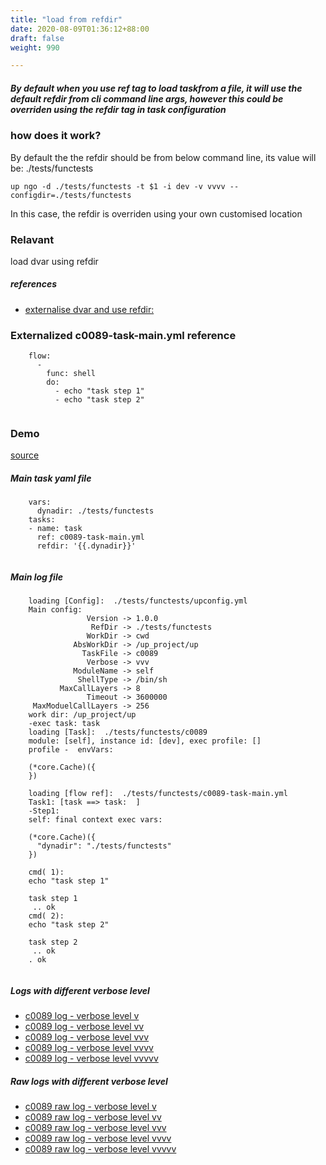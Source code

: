 ```yaml
---
title: "load from refdir"
date: 2020-08-09T01:36:12+88:00
draft: false
weight: 990

---
```


##### By default when you use ref tag to load taskfrom a file, it will use the default refdir from cli command line args, however this could be overriden using the refdir tag in task configuration


### how does it work?


By default the the refdir should be from below command line, its value will be: ./tests/functests

```
up ngo -d ./tests/functests -t $1 -i dev -v vvvv --configdir=./tests/functests
```

In this case, the refdir is overriden using your own customised location











### Relavant


load dvar using refdir









##### references
* [externalise dvar and use refdir:](../../organization/c0088)


### Externalized c0089-task-main.yml reference






```
    flow:
      -
        func: shell
        do:
          - echo "task step 1"
          - echo "task step 2"
    
```






### Demo








[source](https://github.com/upcmd/up/blob/master/tests/functests/c0089.yml)

##### Main task yaml file
```
    vars:
      dynadir: ./tests/functests
    tasks:
    - name: task
      ref: c0089-task-main.yml
      refdir: '{{.dynadir}}'
    
```
##### Main log file
```
    loading [Config]:  ./tests/functests/upconfig.yml
    Main config:
                 Version -> 1.0.0
                  RefDir -> ./tests/functests
                 WorkDir -> cwd
              AbsWorkDir -> /up_project/up
                TaskFile -> c0089
                 Verbose -> vvv
              ModuleName -> self
               ShellType -> /bin/sh
           MaxCallLayers -> 8
                 Timeout -> 3600000
     MaxModuelCallLayers -> 256
    work dir: /up_project/up
    -exec task: task
    loading [Task]:  ./tests/functests/c0089
    module: [self], instance id: [dev], exec profile: []
    profile -  envVars:
    
    (*core.Cache)({
    })
    
    loading [flow ref]:  ./tests/functests/c0089-task-main.yml
    Task1: [task ==> task:  ]
    -Step1:
    self: final context exec vars:
    
    (*core.Cache)({
      "dynadir": "./tests/functests"
    })
    
    cmd( 1):
    echo "task step 1"
    
    task step 1
     .. ok
    cmd( 2):
    echo "task step 2"
    
    task step 2
     .. ok
    . ok
    
```


##### Logs with different verbose level
* [c0089 log - verbose level v](../../logs/c0089_v)
* [c0089 log - verbose level vv](../../logs/c0089_vv)
* [c0089 log - verbose level vvv](../../logs/c0089_vvvv)
* [c0089 log - verbose level vvvv](../../logs/c0089_vvvv)
* [c0089 log - verbose level vvvvv](../../logs/c0089_vvvvv)

##### Raw logs with different verbose level
* [c0089 raw log - verbose level v](../../reflogs/c0089_v.log)
* [c0089 raw log - verbose level vv](../../reflogs/c0089_vv.log)
* [c0089 raw log - verbose level vvv](../../reflogs/c0089_vvv.log)
* [c0089 raw log - verbose level vvvv](../../reflogs/c0089_vvvv.log)
* [c0089 raw log - verbose level vvvvv](../../reflogs/c0089_vvvvv.log)







